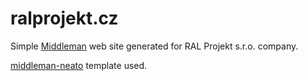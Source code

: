 # ralprojekt.cz

Simple [Middleman](http://www.middlemanapp.com) web site generated for RAL Projekt s.r.o. company.

[middleman-neato](https://github.com/shkm/middleman-neato) template used.
